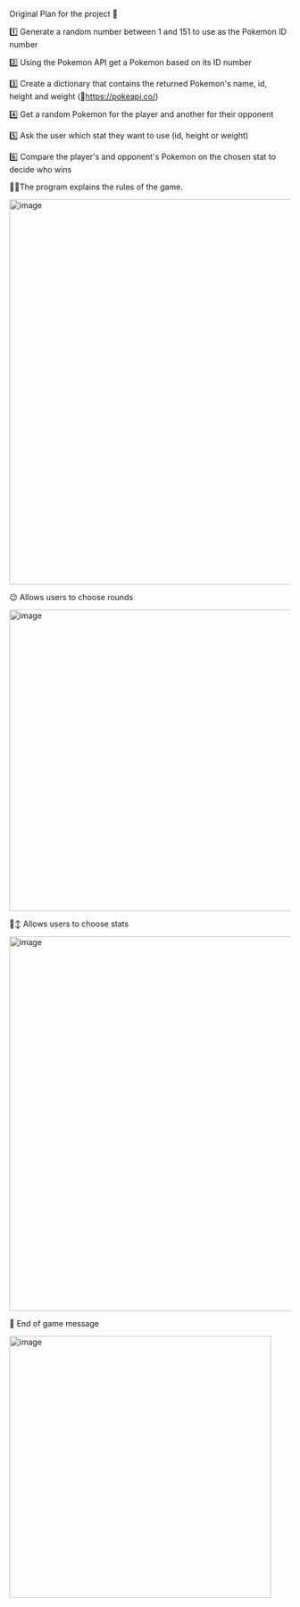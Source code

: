 Original Plan for the project 📝

1️⃣ Generate a random number between 1 and 151 to use as the Pokemon ID number

2️⃣ Using the Pokemon API get a Pokemon based on its ID number

3️⃣ Create a dictionary that contains the returned Pokemon's name, id, height and weight (🌟https://pokeapi.co/​)

4️⃣ Get a random Pokemon for the player and another for their opponent

5️⃣ Ask the user which stat they want to use (id, height or weight) 

6️⃣ Compare the player's and opponent's Pokemon on the chosen stat to decide who wins

☝🏼The program explains the rules of the game. 

<img width="690" alt="image" src="https://github.com/user-attachments/assets/d3d62509-938a-49c0-b9ae-d834b6e93bf2">

😌 Allows users to choose rounds

<img width="540" alt="image" src="https://github.com/user-attachments/assets/3d8d7732-3252-4cd3-a0fd-3632dab43bc7">

🙂‍↕️ Allows users to choose stats

<img width="671" alt="image" src="https://github.com/user-attachments/assets/85a35dc0-e07a-4f33-9e7e-c2ea71204e64">

🫡 End of game message

<img width="469" alt="image" src="https://github.com/user-attachments/assets/0d751965-7c86-4ce6-ba8a-cfed652e242e">










